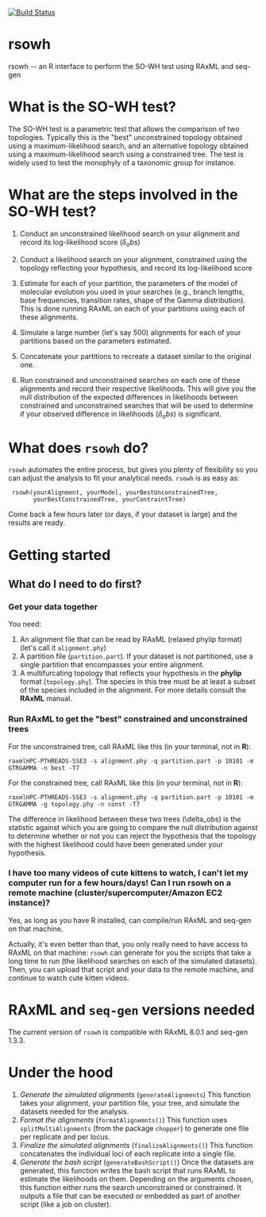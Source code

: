 


[![Build Status](https://travis-ci.org/fmichonneau/rsowh.png?branch=master)](https://travis-ci.org/fmichonneau/rsowh.png)

# rsowh

rsowh -- an R interface to perform the SO-WH test using RAxML and seq-gen

# What is the SO-WH test?

The SO-WH test is a parametric test that allows the comparison of two
topologies. Typically this is the "best" unconstrained topology obtained using a
maximum-likelihood search, and an alternative topology obtained using a
maximum-likelihood search using a constrained tree. The test is widely used to
test the monophyly of a taxonomic group for instance.

# What are the steps involved in the SO-WH test?

1. Conduct an unconstrained likelihood search on your alignment and record its
log-likelihood score ($\delta_obs$)

2. Conduct a likelihood search on your alignment, constrained using the topology
   reflecting your hypothesis, and record its log-likelihood score

3. Estimate for each of your partition, the parameters of the model of molecular
   evolution you used in your searches (e.g., branch lengths, base frequencies,
   transition rates, shape of the Gamma distribution). This is done running
   RAxML on each of your partitions using each of these alignments.

4. Simulate a large number (let's say 500) alignments for each of your
   partitions based on the parameters estimated.

5. Concatenate your partitions to recreate a dataset similar to the original one.

6. Run constrained and unconstrained searches on each one of these alignments
   and record their respective likelihoods. This will give you the null
   distribution of the expected differences in likelihoods between constrained
   and unconstrained searches that will be used to determine if your observed
   difference in likelihoods ($\delta_obs$) is significant.

# What does `rsowh` do?

`rsowh` automates the entire process, but gives you plenty of flexibility so you
can adjust the analysis to fit your analytical needs. `rsowh` is as easy as:

```
 rsowh(yourAlignment, yourModel, yourBestUnconstrainedTree,
       yourBestConstrainedTree, yourContraintTree)
```
Come back a few hours later (or days, if your dataset is large) and the results are ready.

# Getting started

## What do I need to do first?

### Get your data together

You need:

1. An alignment file that can be read by RAxML (relaxed phylip format) (let's
   call it `alignment.phy`)
2. A partition file (`partition.part`). If your dataset is not partitioned, use
   a single partition that encompasses your entire alignment.
3. A multifurcating topology that reflects your hypothesis in the __phylip__
   format (`topology.phy`). The species in this tree must be at least a subset
   of the species included in the alignment. For more details consult the
   __RAxML__ manual.

### Run RAxML to get the "best" constrained and unconstrained trees

For the unconstrained tree, call RAxML like this (in your terminal, not in
__R__):

`raxmlHPC-PTHREADS-SSE3 -s alignment.phy -q partition.part -p 10101 -m GTRGAMMA
-n best -T7`

For the constrained tree, call RAxML like this (in your terminal, not in __R__):

`raxmlHPC-PTHREADS-SSE3 -s alignment.phy -q partition.part -p 10101 -m GTRGAMMA
-g topology.phy -n const -T7`

The difference in likelihood between these two trees (\delta_obs) is the
statistic against which you are going to compare the null distribution against
to determine whether or not you can reject the hypothesis that the topology with
the highest likelihood could have been generated under your hypothesis.

### I have too many videos of cute kittens to watch, I can't let my computer run for a few hours/days! Can I run rsowh on a remote machine (cluster/supercomputer/Amazon EC2 instance)?

Yes, as long as you have R installed, can compile/run RAxML and seq-gen on that
machine.

Actually, it's even better than that, you only really need to have access to
RAxML on that machine: `rsowh` can generate for you the scripts that take a long
time to run (the likelihood searches on each of the simulated datasets). Then,
you can upload that script and your data to the remote machine, and continue to
watch cute kitten videos.

# RAxML and `seq-gen` versions needed

The current version of `rsowh` is compatible with RAxML 8.0.1 and seq-gen 1.3.3.

# Under the hood

1. *Generate the simulated alignments* (`generateAlignments`) This function
   takes your alignment, your partition file, your tree, and simulate the
   datasets needed for the analysis.
1. *Format the alignments* (`formatAlignemnts()`) This function uses
   `splitMultiAlignments` (from the package `chopper`) to generate one
   file per replicate and per locus.
1. *Finalize the simulated alignments* (`finalizeAlignments()`) This function
   concatenates the individual loci of each replicate into a single file.
1. *Generate the bash script* (`generateBashScript()`) Once the datasets are
   generated, this function writes the bash script that runs RAxML to estimate
   the likelihoods on them. Depending on the arguments chosen, this function
   either runs the search unconstrained or constrained. It outputs a file that
   can be executed or embedded as part of another script (like a job on
   cluster).
